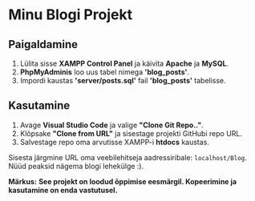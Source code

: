 # Minu Blogi Projekt

## Paigaldamine

1. Lülita sisse <b>XAMPP Control Panel</b> ja käivita <b>Apache</b> ja <b>MySQL</b>.
2. <b>PhpMyAdminis</b> loo uus tabel nimega <b>'blog_posts'</b>.
3. Impordi kaustas <b>'server/posts.sql'</b> fail <b>'blog_posts'</b> tabelisse.

## Kasutamine

1. Avage <b>Visual Studio Code</b> ja valige <b>"Clone Git Repo.."</b>.
2. Klõpsake <b>"Clone from URL"</b> ja sisestage projekti GitHubi repo URL.
3. Salvestage repo oma arvutisse XAMPP-i <b>htdocs</b> kaustas.


Sisesta järgmine URL oma veebilehitseja aadressiribale: `localhost/Blog`.
Nüüd peaksid nägema blogi lehekülge :).

**Märkus:** <b>See projekt on loodud õppimise eesmärgil. Kopeerimine ja kasutamine on enda vastutusel.</b>
